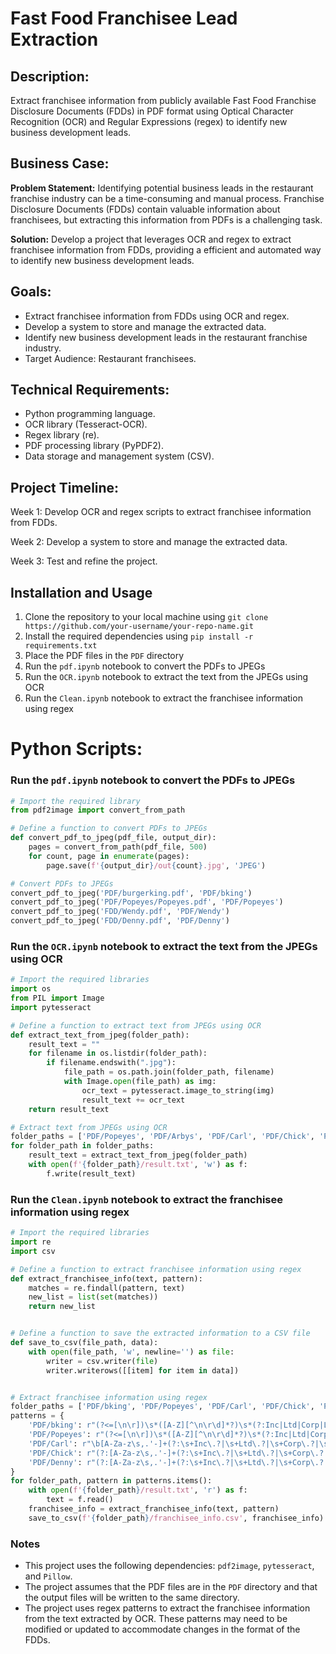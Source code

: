 # Fast Food Franchisee Lead Extraction

## Description: 
Extract franchisee information from publicly available Fast Food Franchise Disclosure Documents (FDDs) in PDF format using Optical Character Recognition (OCR) and Regular Expressions (regex) to identify new business development leads.

## Business Case:

**Problem Statement:** Identifying potential business leads in the restaurant franchise industry can be a time-consuming and manual process. Franchise Disclosure Documents (FDDs) contain valuable information about franchisees, but extracting this information from PDFs is a challenging task.

**Solution:** Develop a project that leverages OCR and regex to extract franchisee information from FDDs, providing a efficient and automated way to identify new business development leads.

## Goals:

- Extract franchisee information from FDDs using OCR and regex.
- Develop a system to store and manage the extracted data.
- Identify new business development leads in the restaurant franchise industry.
- Target Audience: Restaurant franchisees.

## Technical Requirements:

- Python programming language.
- OCR library (Tesseract-OCR).
- Regex library (re).
- PDF processing library (PyPDF2).
- Data storage and management system (CSV).


## Project Timeline:

Week 1: Develop OCR and regex scripts to extract franchisee information from FDDs.

Week 2: Develop a system to store and manage the extracted data.

Week 3: Test and refine the project.

## Installation and Usage

1. Clone the repository to your local machine using `git clone https://github.com/your-username/your-repo-name.git`
2. Install the required dependencies using `pip install -r requirements.txt`
3. Place the PDF files in the `PDF` directory
4. Run the `pdf.ipynb` notebook to convert the PDFs to JPEGs
5. Run the `OCR.ipynb` notebook to extract the text from the JPEGs using OCR
6. Run the `Clean.ipynb` notebook to extract the franchisee information using regex


# Python Scripts:

### Run the `pdf.ipynb` notebook to convert the PDFs to JPEGs

```python
# Import the required library
from pdf2image import convert_from_path
```


```python
# Define a function to convert PDFs to JPEGs
def convert_pdf_to_jpeg(pdf_file, output_dir):
    pages = convert_from_path(pdf_file, 500)
    for count, page in enumerate(pages):
        page.save(f'{output_dir}/out{count}.jpg', 'JPEG')
```


```python
# Convert PDFs to JPEGs
convert_pdf_to_jpeg('PDF/burgerking.pdf', 'PDF/bking')
convert_pdf_to_jpeg('PDF/Popeyes/Popeyes.pdf', 'PDF/Popeyes')
convert_pdf_to_jpeg('FDD/Wendy.pdf', 'PDF/Wendy')
convert_pdf_to_jpeg('FDD/Denny.pdf', 'PDF/Denny')
```


### Run the `OCR.ipynb` notebook to extract the text from the JPEGs using OCR

```python
# Import the required libraries
import os
from PIL import Image
import pytesseract
```


```python
# Define a function to extract text from JPEGs using OCR
def extract_text_from_jpeg(folder_path):
    result_text = ""
    for filename in os.listdir(folder_path):
        if filename.endswith(".jpg"):
            file_path = os.path.join(folder_path, filename)
            with Image.open(file_path) as img:
                ocr_text = pytesseract.image_to_string(img)
                result_text += ocr_text
    return result_text
```


```python
# Extract text from JPEGs using OCR
folder_paths = ['PDF/Popeyes', 'PDF/Arbys', 'PDF/Carl', 'PDF/Chick', 'PDF/Denny']
for folder_path in folder_paths:
    result_text = extract_text_from_jpeg(folder_path)
    with open(f'{folder_path}/result.txt', 'w') as f:
        f.write(result_text)
```


### Run the `Clean.ipynb` notebook to extract the franchisee information using regex

```python
# Import the required libraries
import re
import csv
```


```python
# Define a function to extract franchisee information using regex
def extract_franchisee_info(text, pattern):
    matches = re.findall(pattern, text)
    new_list = list(set(matches))
    return new_list
```


```python

# Define a function to save the extracted information to a CSV file
def save_to_csv(file_path, data):
    with open(file_path, 'w', newline='') as file:
        writer = csv.writer(file)
        writer.writerows([[item] for item in data])
```


```python

# Extract franchisee information using regex
folder_paths = ['PDF/bking', 'PDF/Popeyes', 'PDF/Carl', 'PDF/Chick', 'PDF/Denny']
patterns = {
    'PDF/bking': r"(?<=[\n\r])\s*([A-Z][^\n\r\d]*?)\s*(?:Inc|Ltd|Corp|LLC|LP)",
    'PDF/Popeyes': r"(?<=[\n\r])\s*([A-Z][^\n\r\d]*?)\s*(?:Inc|Ltd|Corp|LLC|LP)\b",
    'PDF/Carl': r"\b[A-Za-z\s,.'-]+(?:\s+Inc\.?|\s+Ltd\.?|\s+Corp\.?|\s+LLC\.?|\s+LP\.?)\b",
    'PDF/Chick': r"(?:[A-Za-z\s,.'-]+(?:\s+Inc\.?|\s+Ltd\.?|\s+Corp\.?|\s+LLC\.?|\s+LP\.?))",
    'PDF/Denny': r"(?:[A-Za-z\s,.'-]+(?:\s+Inc\.?|\s+Ltd\.?|\s+Corp\.?|\s+LLC\.?|\s+LP\.?))"
}
for folder_path, pattern in patterns.items():
    with open(f'{folder_path}/result.txt', 'r') as f:
        text = f.read()
    franchisee_info = extract_franchisee_info(text, pattern)
    save_to_csv(f'{folder_path}/franchisee_info.csv', franchisee_info)
```

### Notes

* This project uses the following dependencies: `pdf2image`, `pytesseract`, and `Pillow`.
* The project assumes that the PDF files are in the `PDF` directory and that the output files will be written to the same directory.
* The project uses regex patterns to extract the franchisee information from the text extracted by OCR. These patterns may need to be modified or updated to accommodate changes in the format of the FDDs.

